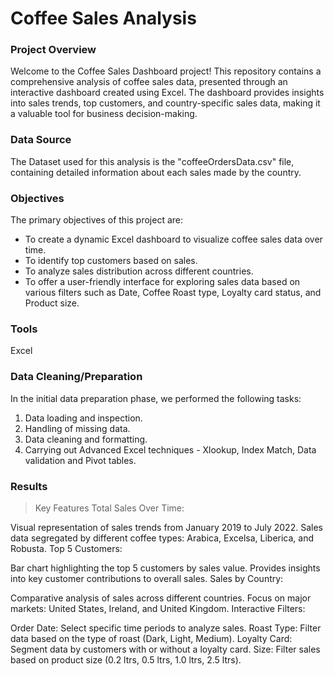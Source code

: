 # Coffee Sales Analysis

### Project Overview 
Welcome to the Coffee Sales Dashboard project! This repository contains a comprehensive analysis of coffee sales data, presented through an interactive dashboard created using Excel. The dashboard provides insights into sales trends, top customers, and country-specific sales data, making it a valuable tool for business decision-making.

### Data Source
The Dataset used for this analysis is the "coffeeOrdersData.csv" file, containing detailed information about each sales made by the country. 

### Objectives
The primary objectives of this project are:

- To create a dynamic Excel dashboard to visualize coffee sales data over time.
- To identify top customers based on sales.
- To analyze sales distribution across different countries.
- To offer a user-friendly interface for exploring sales data based on various filters such as Date, Coffee Roast type, Loyalty card status, and Product size.

### Tools
Excel 

### Data Cleaning/Preparation
In the initial data preparation phase, we performed the following tasks:
1. Data loading and inspection.
2. Handling of missing data.
3. Data cleaning and formatting.
4. Carrying out Advanced Excel techniques - Xlookup, Index Match, Data validation and Pivot tables.

### Results
>Key Features
Total Sales Over Time:

Visual representation of sales trends from January 2019 to July 2022.
Sales data segregated by different coffee types: Arabica, Excelsa, Liberica, and Robusta.
Top 5 Customers:

Bar chart highlighting the top 5 customers by sales value.
Provides insights into key customer contributions to overall sales.
Sales by Country:

Comparative analysis of sales across different countries.
Focus on major markets: United States, Ireland, and United Kingdom.
Interactive Filters:

Order Date: Select specific time periods to analyze sales.
Roast Type: Filter data based on the type of roast (Dark, Light, Medium).
Loyalty Card: Segment data by customers with or without a loyalty card.
Size: Filter sales based on product size (0.2 ltrs, 0.5 ltrs, 1.0 ltrs, 2.5 ltrs).


